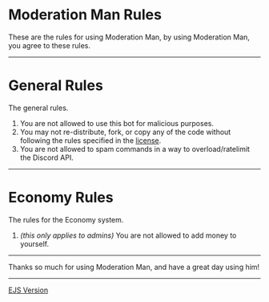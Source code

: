 # Moderation Man Rules

These are the rules for using Moderation Man, by using Moderation Man, you agree to these rules.

---

# General Rules

The general rules.

1. You are not allowed to use this bot for malicious purposes.
2. You may not re-distribute, fork, or copy any of the code without following the rules specified in the [license](https://github.com/Yoshiboi18303/Moderation-Man/blob/main/LICENSE).
3. You are not allowed to spam commands in a way to overload/ratelimit the Discord API.

---

# Economy Rules

The rules for the Economy system.

1. _(this only applies to admins)_ You are not allowed to add money to yourself.

---

Thanks so much for using Moderation Man, and have a great day using him!

---

[EJS Version](https://moderation-man.ml/rules)
